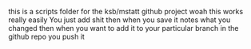 this is a scripts folder for the ksb/mstatt github project
woah this works really easily
You just add shit
then when you save it notes what you changed
then when you want to add it to your particular branch in the github repo you push it
